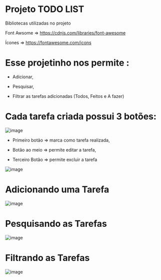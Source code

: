 # Projeto TODO LIST

Bibliotecas utilizadas no projeto

Font Awsome => https://cdnjs.com/libraries/font-awesome

Ícones  => https://fontawesome.com/icons

# Esse projetinho nos permite :
 
 - Adicionar,
 + Pesquisar,
 - Filtrar as tarefas adicionadas (Todos, Feitos e A fazer)

 # Cada tarefa criada possui 3 botões:
 
 ![image](https://user-images.githubusercontent.com/98665329/217106308-c4fd356a-90de-4dc3-9def-ccbc218a9250.png)
 
- Primeiro botão =>  marca como tarefa realizada,

+ Botão ao meio  =>  permite editar a tarefa,
- Terceiro Botão =>  permite excluir a tarefa

![image](https://user-images.githubusercontent.com/98665329/215913766-d5a04b40-d772-4436-bd95-fe79d0c77cb9.png)

# Adicionando uma Tarefa

![image](https://user-images.githubusercontent.com/98665329/215913898-b6d68694-a26a-4295-a477-466e32a1ad6b.png)


# Pesquisando as  Tarefas

![image](https://user-images.githubusercontent.com/98665329/215914175-196103b5-33ac-4dfe-80df-1724f4d4725e.png)


# Filtrando as  Tarefas

![image](https://user-images.githubusercontent.com/98665329/215915296-2c011c62-7ded-45a8-9efe-5e957e5328a4.png)








